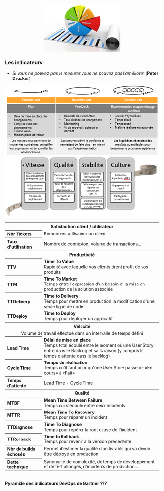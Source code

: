 <div id="header" align="center">
  <img src="../images/devops-metrics.jpg" width="250"/>
</div>
<h3>Les indicateurs</h3>
<ul>
	<li><i>Si vous ne pouvez pas le mesurer vous ne pouvez pas l’améliorer</i> (<b>Peter Drucker</b>)</li>
</ul>
<img src="../images/metrics-1.png"/>
<img src="../images/metrics-2.png"/>
<br>
<table>
	<th colspan="2">Satisfaction client / utilisateur</th>
	<tr>
		<th align="left">Nbr Tickets</th>
		<td>Remontées utilisateur ou client</td>	
	</tr>
	<tr>
		<th align="left">Taux d'utilisation</th>
		<td>Nombre de connexion, volume de transactions...</td>	
	</tr>
	<th colspan="2">Productivité</th>
	<tr>
		<th align="left">TTV</th>
		<td><b>Time To Value</b><br>Rapidité avec laquelle vos clients tirent profit de vos produits</td>	
	</tr>
	<tr>
		<th align="left">TTM</th>
		<td><b>Time To Market</b><br>Temps entre l’expression d’un besoin et la mise en production de la solution associée</td>
	</tr>
	<tr>
		<th align="left">TTDelivery</th>
		<td><b>Time to Delivery</b><br>Temps pour mettre en production la modification d'une seule ligne de code</td>	
	</tr>
	<tr>
		<th align="left">TTDeploy</th>
		<td><b>Time to Deploy</b><br>Temps pour déployer un applicatif</td>	
	</tr>
	<th colspan="2">Vélocité</th>
	<tr>
		<td colspan="2" align="center">Volume de travail effectué dans un intervalle de temps défini</td>	
	</tr>
	<tr>
		<th align="left">Lead Time</th>
		<td>
			<b>Délai de mise en place</b><br>
			Temps total écoulé entre le moment où une User Story entre dans le Backlog et sa livraison (y compris le temps d'attente dans le backlog)
		</td>	
	</tr>
	<tr>
		<th align="left">Cycle Time</th>
		<td>
			<b>Temps de réalisation</b><br>
			Temps qu'il faut pour qu'une User Story passe de «En cours» à «Fait»
		</td>	
	</tr>
	<tr>
		<th align="left">Temps d'attente</th>
		<td>Lead Time - Cycle Time</td>	
	</tr>
	<th colspan="2">Qualité</th>
	<tr>
		<th align="left">MTBF</th>
		<td><b>Mean Time Between Failure</b><br>Temps qui s'écoule entre deux incidents</td>	
	</tr>
	<tr>
		<th align="left">MTTR</th>
		<td><b>Mean Time To Recovery</b><br>Temps pour réparer un incident</td>	
	</tr>
	<tr>
		<th align="left">TTDiagnose</th>
		<td><b>Time To Diagnose</b><br>Temps pour repérer la root cause de l'incident</td>	
	</tr>
	<tr>
		<th align="left">TTRollback</th>
		<td><b>Time to Rollback</b><br>Temps pour revenir à la version précédente</td>	
	</tr>
	<tr>
		<th align="left">Nbr de builds échoués</th>
		<td>Permet d'estimer la qualité d'un livrable qui va devoir être déployé en production</td>	
	</tr>
	<tr>
		<th align="left">Dette technique</th>
		<td>Synonyme de complexité, de temps de développement et de test allongés, d'incidents de production...</td>	
	</tr>
</table>
<br>
<strong>Pyramide des indicateurs DevOps de Gartner ???<strong>
